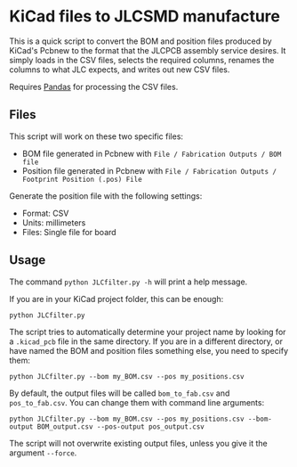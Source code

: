 
# KiCad files to JLCSMD manufacture

This is a quick script to convert the BOM and position files produced by KiCad's Pcbnew
to the format that the JLCPCB assembly service desires. It simply loads in the CSV files,
selects the required columns, renames the columns to what JLC expects, and writes out
new CSV files.

Requires [Pandas](https://pandas.pydata.org/) for processing the CSV files.

## Files

This script will work on these two specific files:

* BOM file generated in Pcbnew with `File / Fabrication Outputs / BOM file`
* Position file generated in Pcbnew with `File / Fabrication Outputs / Footprint Position (.pos) File`

Generate the position file with the following settings:

* Format: CSV
* Units: millimeters
* Files: Single file for board


## Usage

The command `python JLCfilter.py -h` will print a help message.

If you are in your KiCad project folder, this can be enough:

```
python JLCfilter.py 
```

The script tries to automatically determine your project name by looking for a `.kicad_pcb`
file in the same directory. If you are in a different directory, or have named the BOM
and position files something else, you need to specify them:

```
python JLCfilter.py --bom my_BOM.csv --pos my_positions.csv
```

By default, the output files will be called `bom_to_fab.csv` and `pos_to_fab.csv`. 
You can change them with command line arguments:

```
python JLCfilter.py --bom my_BOM.csv --pos my_positions.csv --bom-output BOM_output.csv --pos-output pos_output.csv
```

The script will not overwrite existing output files, 
unless you give it the argument `--force`.
